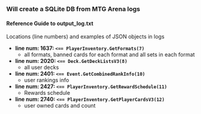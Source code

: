 ### Will create a SQLite DB from MTG Arena logs

#### Reference Guide to output_log.txt
Locations (line numbers) and examples of JSON objects in logs
- **line num: 1637: `<== PlayerInventory.GetFormats(7)`**
  - all formats, banned cards for each format and all sets in each format
- **line num: 2020: `<== Deck.GetDeckListsV3(8)`**
  - all user decks
- **line num: 2401: `<== Event.GetCombinedRankInfo(10)`**
  - user rankings info
- **line num: 2427: `<== PlayerInventory.GetRewardSchedule(11)`**
  - Rewards schedule
- **line num: 2740: `<== PlayerInventory.GetPlayerCardsV3(12)`**
  - user owned cards and count
